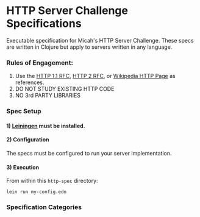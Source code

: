 # HTTP Server Challenge Specifications

Executable specification for Micah's HTTP Server Challenge.  These specs are written in Clojure but apply to servers 
written in any language.

### Rules of Engagement:
 1) Use the [HTTP 1.1 RFC](https://tools.ietf.org/html/rfc7231), [HTTP 2 RFC](https://tools.ietf.org/html/rfc7540), or 
 [Wikipedia HTTP Page](https://en.wikipedia.org/wiki/Hypertext_Transfer_Protocol) as references.
 2) DO NOT STUDY EXISTING HTTP CODE
 3) NO 3rd PARTY LIBRARIES

###  Spec Setup

#### 1) [Leiningen](https://leiningen.org/) must be installed.
 
#### 2) Configuration

The specs must be configured to run your server implementation.  

#### 3) Execution

From within this `http-spec` directory:

    lein run my-config.edn  
    
    
### Specification Categories
